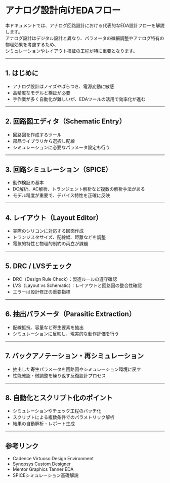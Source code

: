 # アナログ設計向けEDAフロー

本ドキュメントでは、アナログ回路設計における代表的なEDA設計フローを解説します。  
アナログ設計はデジタル設計と異なり、パラメータの微細調整やアナログ特有の物理効果を考慮するため、  
シミュレーションやレイアウト検証の工程が特に重要となります。

---

## 1. はじめに

- アナログ設計はノイズやばらつき、電源変動に敏感  
- 高精度なモデルと検証が必要  
- 手作業が多く自動化が難しいが、EDAツールの活用で効率化が進む

---

## 2. 回路図エディタ（Schematic Entry）

- 回路図を作成するツール  
- 部品ライブラリから選択し配線  
- シミュレーションに必要なパラメータ設定も行う

---

## 3. 回路シミュレーション（SPICE）

- 動作検証の基本  
- DC解析、AC解析、トランジェント解析など複数の解析手法がある  
- モデル精度が重要で、デバイス特性を正確に反映

---

## 4. レイアウト（Layout Editor）

- 実際のシリコンに対応する図面作成  
- トランジスタサイズ、配線幅、距離などを調整  
- 電気的特性と物理的制約の両立が課題

---

## 5. DRC / LVSチェック

- DRC（Design Rule Check）：製造ルールの遵守確認  
- LVS（Layout vs Schematic）：レイアウトと回路図の整合性確認  
- エラーは設計修正の重要指標

---

## 6. 抽出パラメータ（Parasitic Extraction）

- 配線抵抗、容量など寄生要素を抽出  
- シミュレーションに反映し、現実的な動作評価を行う

---

## 7. バックアノテーション・再シミュレーション

- 抽出した寄生パラメータを回路図やシミュレーション環境に戻す  
- 性能確認・微調整を繰り返す反復設計プロセス

---

## 8. 自動化とスクリプト化のポイント

- シミュレーションやチェック工程のバッチ化  
- スクリプトによる複数条件でのパラメトリック解析  
- 結果の自動解析・レポート生成

---

## 参考リンク

- Cadence Virtuoso Design Environment  
- Synopsys Custom Designer  
- Mentor Graphics Tanner EDA  
- SPICEシミュレーション基礎解説  
